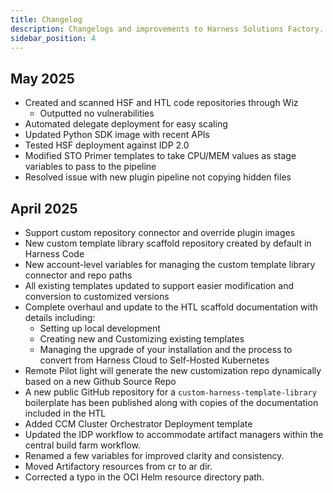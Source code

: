 ```yaml
---
title: Changelog
description: Changelogs and improvements to Harness Solutions Factory.
sidebar_position: 4
---
```


## May 2025
- Created and scanned HSF and HTL code repositories through Wiz
  - Outputted no vulnerabilities 
- Automated delegate deployment for easy scaling 
- Updated Python SDK image with recent APIs
- Tested HSF deployment against IDP 2.0
- Modified STO Primer templates to take CPU/MEM values as stage variables to pass to the pipeline
- Resolved issue with new plugin pipeline not copying hidden files

## April 2025
- Support custom repository connector and override plugin images 
- New custom template library scaffold repository created by default in Harness Code
- New account-level variables for managing the custom template library connector and repo paths
- All existing templates updated to support easier modification and conversion to customized versions
- Complete overhaul and update to the HTL scaffold documentation with details including:
  - Setting up local development
  - Creating new and Customizing existing templates
  - Managing the upgrade of your installation and the process to convert from Harness Cloud to Self-Hosted Kubernetes
- Remote Pilot light will generate the new customization repo dynamically based on a new Github Source Repo
- A new public GitHub repository for a `custom-harness-template-library` boilerplate has been published along with copies of the documentation included in the HTL
- Added CCM Cluster Orchestrator Deployment template
- Updated the IDP workflow to accommodate artifact managers within the central build farm workflow.
- Renamed a few variables for improved clarity and consistency.
- Moved Artifactory resources from cr to ar dir.
- Corrected a typo in the OCI Helm resource directory path.